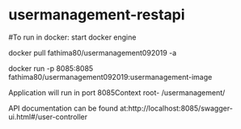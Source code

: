 # usermanagement-restapi
#To run in docker:
start docker engine

docker pull fathima80/usermanagement092019 -a

docker run -p 8085:8085 fathima80/usermanagement092019:usermanagement-image

Application will run in port 8085Context root- /usermanagement/

API documentation can be found at:http://localhost:8085/swagger-ui.html#/user-controller
